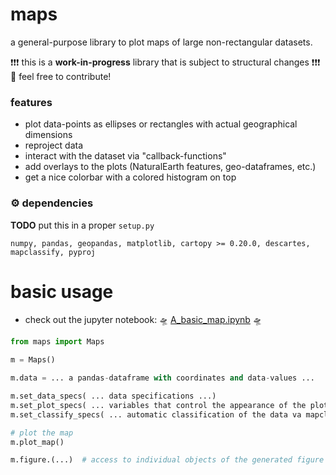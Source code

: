 # maps

a general-purpose library to plot maps of large non-rectangular datasets.

❗❗❗ this is a **work-in-progress** library that is subject to structural changes ❗❗❗  
🚀  feel free to contribute!

### features
- plot data-points as ellipses or rectangles with actual geographical dimensions
- reproject data
- interact with the dataset via "callback-functions"
- add overlays to the plots (NaturalEarth features, geo-dataframes, etc.)
- get a nice colorbar with a colored histogram on top

### ⚙ dependencies
**TODO** put this in a proper `setup.py`

```
numpy, pandas, geopandas, matplotlib, cartopy >= 0.20.0, descartes, mapclassify, pyproj
```

# basic usage

- check out the jupyter notebook: 🛸 [A_basic_map.ipynb](https://github.com/raphaelquast/maps/blob/dev/examples/A_basic_map.ipynb) 🛸

```python
from maps import Maps

m = Maps()

m.data = ... a pandas-dataframe with coordinates and data-values ...

m.set_data_specs( ... data specifications ...)
m.set_plot_specs( ... variables that control the appearance of the plot ...)
m.set_classify_specs( ... automatic classification of the data va mapclassify ...)

# plot the map
m.plot_map()

m.figure.(...)  # access to individual objects of the generated figure

```

